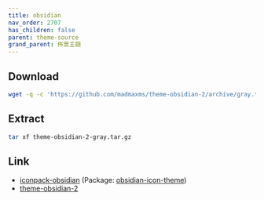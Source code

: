 ```yaml
---
title: obsidian
nav_order: 2707
has_children: false
parent: theme-source
grand_parent: 佈景主題
---
```



## Download

``` sh
wget -q -c 'https://github.com/madmaxms/theme-obsidian-2/archive/gray.tar.gz' -O 'theme-obsidian-2-gray.tar.gz'
```

## Extract

``` sh
tar xf theme-obsidian-2-gray.tar.gz
```

## Link

* [iconpack-obsidian](https://github.com/madmaxms/iconpack-obsidian) (Package: [obsidian-icon-theme](https://samwhelp.github.io/note-about-ubuntu/read/subject/theme/package/obsidian.html))
* [theme-obsidian-2](https://github.com/madmaxms/theme-obsidian-2)

